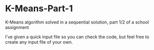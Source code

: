 # K-Means-Part-1
K-Means algorithm solved in a sequential solution, part 1/2 of a school assignment

I've given a quick input file so you can check the code, but feel free to create any input file of your own.
